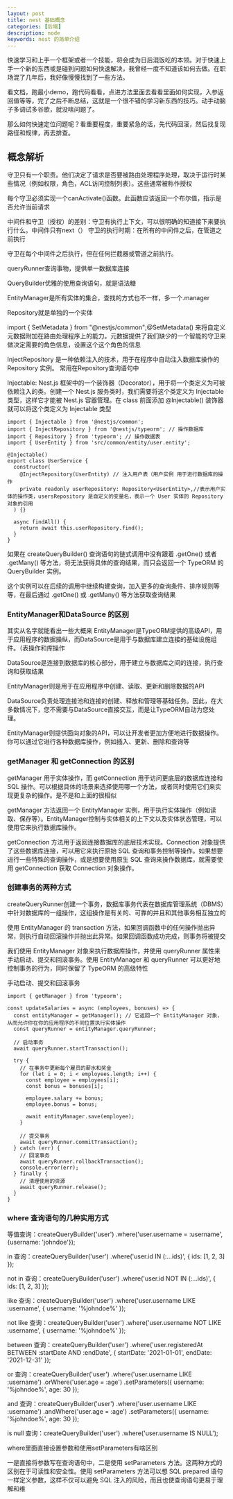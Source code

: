 ```yaml
---
layout: post
title: nest 基础概念
categories: [后端]
description: node
keywords: nest 的简单介绍
---
```


快速学习和上手一个框架或者一个技能，将会成为日后混饭吃的本领。对于快速上手一个新的东西或是碰到问题如何快速解决，我曾经一度不知道该如何去做。在职场混了几年后，我好像慢慢找到了一些方法。

看文档，跑最小demo，跑代码看看，点进方法里面去看看里面如何实现，入参返回值等等，完了之后不断总结，这就是一个很不错的学习新东西的技巧。动手动脑子多调试多谷歌，就没啥问题了。

那么如何快速定位问题呢？看重要程度，重要紧急的话，先代码回滚，然后找复现路径和规律，再去排查。

## 概念解析

守卫只有一个职责。他们决定了请求是否要被路由处理程序处理，取决于运行时某些情况（例如权限，角色，ACL访问控制列表）。这些通常被称作授权

每个守卫必须实现一个canActivate()函数。此函数应该返回一个布尔值，指示是否允许当前请求

中间件和守卫（授权）的差别：守卫有执行上下文，可以很明确的知道接下来要执行什么。中间件只有next（）
守卫的执行时期：在所有的中间件之后，在管道之前执行

守卫在每个中间件之后执行，但在任何拦截器或管道之前执行。

queryRunner查询事物，提供单一数据库连接

QueryBuilder优雅的使用查询语句，就是语法糖

EntityManager是所有实体的集合，查找的方式也不一样，多一个.manager

Repository就是单独的一个实体

import { SetMetadata } from "@nestjs/common";@SetMetadata() 来将自定义元数据附加在路由处理程序上的能力。元数据提供了我们缺少的一个智能的守卫来做决定需要的角色信息，设置这个这个角色的信息

InjectRepository 是一种依赖注入的技术，用于在程序中自动注入数据库操作的 Repository 实例。
常用在Repository查询语句中

Injectable: Nest.js 框架中的一个装饰器（Decorator），用于将一个类定义为可被依赖注入的类。创建一个 Nest.js 服务类时，我们需要将这个类定义为 Injectable 类型，这样它才能被 Nest.js 容器管理。在 class 前面添加 @Injectable() 装饰器就可以将这个类定义为 Injectable 类型

```
import { Injectable } from '@nestjs/common';
import { InjectRepository } from '@nestjs/typeorm'; // 操作数据库
import { Repository } from 'typeorm'; // 操作数据表
import { UserEntity } from 'src/common/entity/user.entity';

@Injectable() 
export class UserService {
  constructor(
    @InjectRepository(UserEntity) // 注入用户表（用户实例 用于进行数据库的操作
    private readonly userRepository: Repository<UserEntity>,//表示用户实体的操作类，usersRepository 是自定义的变量名，表示一个 User 实体的 Repository 对象的引用
  ) {}

  async findAll() {
    return await this.userRepository.find();
  }
}

```

如果在 createQueryBuilder() 查询语句的链式调用中没有跟着 .getOne() 或者 .getMany() 等方法，将无法获得具体的查询结果，而只会返回一个 TypeORM 的 QueryBuilder 实例。

这个实例可以在后续的调用中继续构建查询，加入更多的查询条件、排序规则等等，在最后通过 .getOne() 或 .getMany() 等方法获取查询结果

### EntityManager和DataSource 的区别
其实从名字就能看出一些大概来 EntityManager是TypeORM提供的高级API，用于应用程序的数据操纵，而DataSource是用于与数据库建立连接的基础设施组件。（表操作和库操作

DataSource是连接到数据库的核心部分，用于建立与数据库之间的连接，执行查询和获取结果

EntityManager则是用于在应用程序中创建、读取、更新和删除数据的API

DataSource负责处理连接池和连接的创建、释放和管理等基础任务。因此，在大多数情况下，您不需要与DataSource直接交互，而是让TypeORM自动为您处理。

EntityManager则提供面向对象的API，可以让开发者更加方便地进行数据操作。你可以通过它进行各种数据库操作，例如插入、更新、删除和查询等

### getManager 和 getConnection 的区别
getManager 用于实体操作，而 getConnection 用于访问更底层的数据库连接和 SQL 操作。可以根据具体的场景来选择使用哪一个方法，或者同时使用它们来实现更复杂的操作。是不是和上面的很相似

getManager 方法返回一个 EntityManager 实例，用于执行实体操作（例如读取、保存等）。EntityManager控制与实体相关的上下文以及实体状态管理，可以使用它来执行数据库操作。

getConnection 方法用于返回连接数据库的底层技术实现。Connection 对象提供了这些数据库连接，可以用它来执行原始 SQL 查询和事务控制等操作。如果想要进行一些特殊的查询操作，或是想要使用原生 SQL 查询来操作数据库，就需要使用 getConnection 获取 Connection 对象操作。



### 创建事务的两种方式
createQueryRunner创建一个事务，数据库事务代表在数据库管理系统（DBMS）中针对数据库的一组操作，这组操作是有关的、可靠的并且和其他事务相互独立的

使用 EntityManager 的 transaction 方法，如果回调函数中的任何操作抛出异常，则执行自动回滚操作并抛出此异常。如果回调函数成功完成，则事务将被提交

我们使用 EntityManager 对象来执行数据库操作，并使用 queryRunner 属性来手动启动、提交和回滚事务。使用 EntityManager 和 queryRunner 可以更好地控制事务的行为，同时保留了 TypeORM 的高级特性

手动启动、提交和回滚事务
```
import { getManager } from 'typeorm';

const updateSalaries = async (employees, bonuses) => {
  const entityManager = getManager(); // 它返回一个 EntityManager 对象，从而允许你在你的应用程序的不同位置执行实体操作
  const queryRunner = entityManager.queryRunner;

  // 启动事务
  await queryRunner.startTransaction();

  try {
    // 在事务中更新每个雇员的薪水和奖金
    for (let i = 0; i < employees.length; i++) {
      const employee = employees[i];
      const bonus = bonuses[i];

      employee.salary += bonus;
      employee.bonus = bonus;

      await entityManager.save(employee);
    }

    // 提交事务
    await queryRunner.commitTransaction();
  } catch (err) {
    // 回滚事务
    await queryRunner.rollbackTransaction();
    console.error(err);
  } finally {
    // 清理使用的资源
    await queryRunner.release();
  }
}
```

### where 查询语句的几种实用方式
等值查询：createQueryBuilder('user') .where('user.username = :username', {username: 'johndoe'});

in 查询：createQueryBuilder('user') .where('user.id IN (:...ids)', { ids: [1, 2, 3] });

not in 查询：createQueryBuilder('user') .where('user.id NOT IN (:...ids)', { ids: [1, 2, 3] });

like 查询：createQueryBuilder('user') .where('user.username LIKE :username', { username: '%johndoe%' });

not like 查询：createQueryBuilder('user') .where('user.username NOT LIKE :username', { username: '%johndoe%' });

between 查询：createQueryBuilder('user') .where('user.registeredAt BETWEEN :startDate AND :endDate', { startDate: '2021-01-01', endDate: '2021-12-31' });

or 查询：createQueryBuilder('user') .where('user.username LIKE :username') .orWhere('user.age = :age') .setParameters({ username: '%johndoe%', age: 30 });

and 查询：createQueryBuilder('user') .where('user.username LIKE :username') .andWhere('user.age = :age') .setParameters({ username: '%johndoe%', age: 30 });

is null 查询：createQueryBuilder('user') .where('user.username IS NULL');

where里面直接设置参数和使用setParameters有啥区别

一是直接将参数写在查询语句中，二是使用 setParameters 方法。这两种方式的区别在于可读性和安全性。使用 setParameters 方法可以想 SQL prepared 语句一样定义参数，这样不仅可以避免 SQL 注入的风险，而且也使查询语句更易于理解和维



